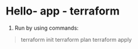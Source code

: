 # Hello- app - terraform
1. Run by using commands:

> terraform init
> terraform plan
> terraform apply
